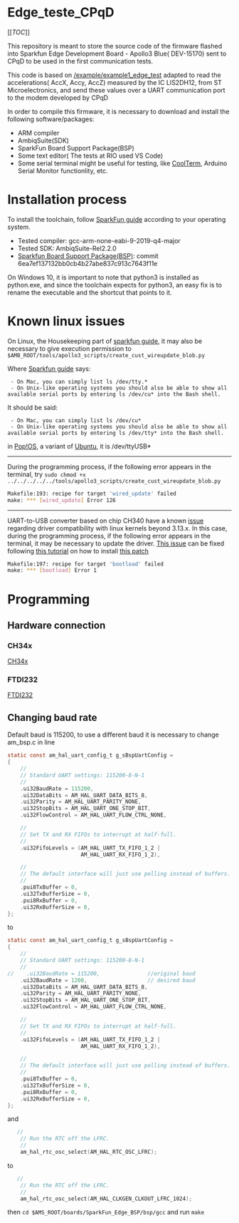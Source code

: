 # Edge_teste_CPqD

[[_TOC_]]

This repository is meant to store the source code of the firmware flashed into Sparkfun Edge Development Board - Apollo3 Blue( DEV-15170) sent to CPqD to be used in the first communication tests.

This code is based on [/example/example1_edge_test](https://github.com/sparkfun/SparkFun_Edge_BSP) adapted to read the accelerations( AccX, Accy, AccZ) measured by the IC LIS2DH12, from ST Microelectronics, and send these values over a UART communication port to the modem developed by CPqD

In order to compile this firmware, it is necessary to download and install the following software/packages:
 - ARM compiler
 - AmbiqSuite(SDK)
 - SparkFun Board Support Package(BSP)
 - Some text editor( The tests at RIO used VS Code)
 - Some serial terminal might be useful for testing, like [CoolTerm](https://freeware.the-meiers.org/), Arduino Serial Monitor functionlity, etc. 

# Installation process

To install the toolchain, follow [SparkFun guide](https://learn.sparkfun.com/tutorials/using-sparkfun-edge-board-with-ambiq-apollo3-sdk/toolchain-setup) according to your operating system.

 - Tested compiler: gcc-arm-none-eabi-9-2019-q4-major
 - Tested SDK: AmbiqSuite-Rel2.2.0
 - [Sparkfun Board Support Package(BSP)](https://github.com/sparkfun/SparkFun_Edge_BSP): commit 6ea7ef137132bb0cb4b27abe837c913c7643f11e

On Windows 10, it is important to note that python3 is installed as python.exe, and since the toolchain expects for python3, an easy fix is to rename the executable and the shortcut that points to it.

# Known linux issues

On Linux, the Housekeeping part of [sparkfun guide](https://learn.sparkfun.com/tutorials/using-sparkfun-edge-board-with-ambiq-apollo3-sdk/toolchain-setup), it may also be necessary to give execution permission to ```$AMB_ROOT/tools/apollo3_scripts/create_cust_wireupdate_blob.py``` 

Where [Sparkfun guide](https://learn.sparkfun.com/tutorials/using-sparkfun-edge-board-with-ambiq-apollo3-sdk/example-applications) says:
```
 - On Mac, you can simply list ls /dev/tty.*
 - On Unix-like operating systems you should also be able to show all available serial ports by entering ls /dev/cu* into the Bash shell.
```
It should be said:
```
 - On Mac, you can simply list ls /dev/cu*
 - On Unix-like operating systems you should also be able to show all available serial ports by entering ls /dev/tty* into the Bash shell.
```
in [Pop!OS](https://system76.com/pop), a variant of [Ubuntu](https://ubuntu.com/), it is /dev/ttyUSB*

---

During the programming process, if the following error appears in the terminal, try ```sudo chmod +x ../../../../../tools/apollo3_scripts/create_cust_wireupdate_blob.py```

```bash
Makefile:193: recipe for target 'wired_update' failed
make: *** [wired_update] Error 126
```

---

UART-to-USB converter based on chip CH340 have a known [issue](https://github.com/sparkfun/SparkFun_Edge_BSP/issues/3) regarding driver compatibility with linux kernels beyond 3.13.x. In this case, during the programming process, if the following error appears in the terminal, it may be necessary to update the driver. [This issue](https://github.com/sparkfun/SparkFun_Edge_BSP/issues/3) can be fixed following [this tutorial](https://learn.sparkfun.com/tutorials/how-to-install-ch340-drivers/all#linux) on how to install [this patch](https://github.com/juliagoda/CH341SER)

```bash
Makefile:197: recipe for target 'bootload' failed
make: *** [bootload] Error 1
```

# Programming

## Hardware connection

### CH34x

[CH34x](./Edge-CH34x.png)

### FTDI232

[FTDI232](./Edge-FTDI232.png)

## Changing baud rate

Default baud is 115200, to use a different baud it is necessary to change am_bsp.c in line

```c
static const am_hal_uart_config_t g_sBspUartConfig =
{
    //
    // Standard UART settings: 115200-8-N-1
    //
    .ui32BaudRate = 115200,
    .ui32DataBits = AM_HAL_UART_DATA_BITS_8,
    .ui32Parity = AM_HAL_UART_PARITY_NONE,
    .ui32StopBits = AM_HAL_UART_ONE_STOP_BIT,
    .ui32FlowControl = AM_HAL_UART_FLOW_CTRL_NONE,

    //
    // Set TX and RX FIFOs to interrupt at half-full.
    //
    .ui32FifoLevels = (AM_HAL_UART_TX_FIFO_1_2 |
                       AM_HAL_UART_RX_FIFO_1_2),

    //
    // The default interface will just use polling instead of buffers.
    //
    .pui8TxBuffer = 0,
    .ui32TxBufferSize = 0,
    .pui8RxBuffer = 0,
    .ui32RxBufferSize = 0,
};
```

to

```c
static const am_hal_uart_config_t g_sBspUartConfig =
{
    //
    // Standard UART settings: 115200-8-N-1
    //
//    .ui32BaudRate = 115200,               //original baud
    .ui32BaudRate = 1200,                   // desired baud
    .ui32DataBits = AM_HAL_UART_DATA_BITS_8,
    .ui32Parity = AM_HAL_UART_PARITY_NONE,
    .ui32StopBits = AM_HAL_UART_ONE_STOP_BIT,
    .ui32FlowControl = AM_HAL_UART_FLOW_CTRL_NONE,

    //
    // Set TX and RX FIFOs to interrupt at half-full.
    //
    .ui32FifoLevels = (AM_HAL_UART_TX_FIFO_1_2 |
                       AM_HAL_UART_RX_FIFO_1_2),

    //
    // The default interface will just use polling instead of buffers.
    //
    .pui8TxBuffer = 0,
    .ui32TxBufferSize = 0,
    .pui8RxBuffer = 0,
    .ui32RxBufferSize = 0,
};
```

and

```c
   //
    // Run the RTC off the LFRC.
    //
    am_hal_rtc_osc_select(AM_HAL_RTC_OSC_LFRC);
```

to

```c
   //
    // Run the RTC off the LFRC.
    //
    am_hal_rtc_osc_select(AM_HAL_CLKGEN_CLKOUT_LFRC_1024);
```

then `cd $AMS_ROOT/boards/SparkFun_Edge_BSP/bsp/gcc`
and run `make`
